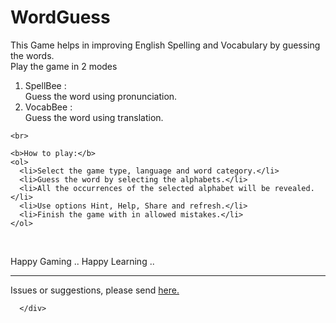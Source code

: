# WordGuess


<div>
This Game helps in improving English Spelling and Vocabulary by guessing the words.
<br>
    Play the game in 2 modes
    <ol>
      <li>SpellBee :</li>
      Guess the word using pronunciation.
      <li>VocabBee :</li>
      Guess the word using translation.
    </ol>

    <br>

    <b>How to play:</b>
    <ol>
      <li>Select the game type, language and word category.</li>
      <li>Guess the word by selecting the alphabets.</li>
      <li>All the occurrences of the selected alphabet will be revealed.</li>
      <li>Use options Hint, Help, Share and refresh.</li>
      <li>Finish the game with in allowed mistakes.</li>
    </ol>

<br>
<p>Happy Gaming .. Happy Learning ..</p>
    <hr>
    <p>
    Issues or suggestions, please send <a href="mailto:app.wordguess@gmail.com">here.</a>
      </p>

      </div>

